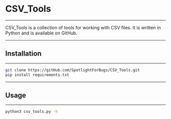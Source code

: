 # CSV_Tools

---

CSV_Tools is a collection of tools for working with CSV files.
It is written in Python and is available on GitHub.

---

## Installation

---

```bash
git clone https://gitHub.com/SpotlightForBugs/CSV_Tools.git
pip install requirements.txt
```

---

## Usage

---

```bash
python3 csv_tools.py -h
```
